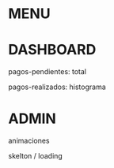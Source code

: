 
MENU
=====

DASHBOARD 
==========
pagos-pendientes: 
    total
    
pagos-realizados: 
    histograma

ADMIN
======

animaciones

skelton / loading